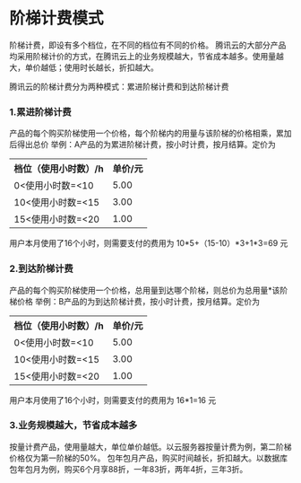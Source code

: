 # 阶梯计费模式

阶梯计费，即设有多个档位，在不同的档位有不同的价格。
腾讯云的大部分产品均采用阶梯计价的方式，在腾讯云上的业务规模越大，节省成本越多。使用量越大，单价越低；使用时长越长，折扣越大。

腾讯云的阶梯计费分为两种模式：累进阶梯计费和到达阶梯计费

### 1.累进阶梯计费
产品的每个购买阶梯使用一个价格，每个阶梯内的用量与该阶梯的价格相乘，累加后得出总价
举例：A产品的为累进阶梯计费，按小时计费，按月结算。定价为
<table class="t"><tbody><tr>
<th><b>档位（使用小时数）/h</b></th>
<th><b>单价/元</b></th>
<tr>
<td> 0<使用小时数=<10 <td> 5.00
<tr>
<td> 10<使用小时数=<15 <td> 3.00
<tr>
<td> 15<使用小时数=<20 <td> 1.00
</tbody></table>
用户本月使用了16个小时，则需要支付的费用为	10*5+（15-10）*3+1*3=69 元


### 2.到达阶梯计费
产品的每个购买阶梯使用一个价格，总用量到达哪个阶梯，则总价为总用量*该阶梯价格
举例：B产品的为到达阶梯计费，按小时计费，按月结算。定价为
<table class="t"><tbody><tr>
<th><b>档位（使用小时数）/h</b></th>
<th><b>单价/元</b></th>
<tr>
<td> 0<使用小时数=<10 <td> 5.00
<tr>
<td> 10<使用小时数=<15 <td> 3.00
<tr>
<td> 15<使用小时数=<20 <td> 1.00
</tbody></table>
用户本月使用了16个小时，则需要支付的费用为	16*1=16 元


### 3.业务规模越大，节省成本越多
按量计费产品，使用量越大，单位单价越低。以云服务器按量计费为例，第二阶梯价格仅为第一阶梯的50%。
包年包月产品，购买时间越长，折扣越大。以数据库包年包月为例，购买6个月享88折，一年83折，两年4折，三年3折。

